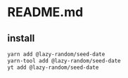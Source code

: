 # README.md

    

## install

```bash
yarn add @lazy-random/seed-date
yarn-tool add @lazy-random/seed-date
yt add @lazy-random/seed-date
```

